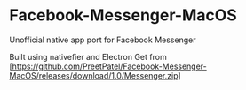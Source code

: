 # Facebook-Messenger-MacOS
Unofficial native app port for Facebook Messenger

Built using nativefier and Electron
Get from [https://github.com/PreetPatel/Facebook-Messenger-MacOS/releases/download/1.0/Messenger.zip]
